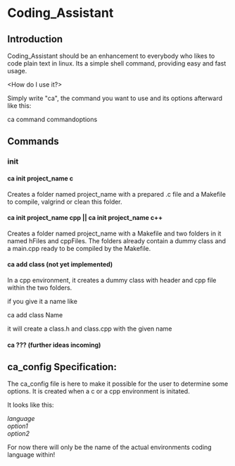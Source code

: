 <h1>Coding_Assistant</h1>

<h2>Introduction</h2>

Coding_Assistant should be an enhancement to everybody who likes to code plain text
in linux. Its a simple shell command, providing easy and fast usage.

<How do I use it?>

Simply write "ca", the command you want to use and its options afterward like this:

  ca command commandoptions

<h2>Commands</h2>

<h3>init</h3>

<h4>ca init project_name c</h4>

Creates a folder named project_name with a prepared .c file and a Makefile to
compile, valgrind or clean this folder.

<h4>ca init project_name cpp || ca init project_name c++</h4>

Creates a folder named project_name with a Makefile and two folders in it named
hFiles and cppFiles. The folders already contain a dummy class and a main.cpp
ready to be compiled by the Makefile.

<h4>ca add class (not yet implemented)</h4>

In a cpp environment, it creates a dummy class with header and cpp file within
the two folders.

if you give it a name like

ca add class Name

it will create a class.h and class.cpp with the given name


<h4>ca ??? (further ideas incoming)</h4>


<h2>ca_config Specification:</h2>

The ca_config file is here to make it possible for the user to determine some
options.
It is created when a c or a cpp environment is initated.

It looks like this:

<em>language</em><br/>
<em>option1</em><br/>
<em>option2</em><br/>

For now there will only be the name of the 
actual environments coding language within!
